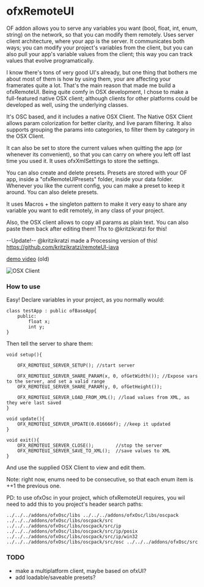 # ofxRemoteUI


OF addon allows you to serve any variables you want (bool, float, int, enum, string) on the network, so that you can modify them remotely. Uses server client architecture, where your app is the server. It communicates both ways; you can modify your project's variables from the client, but you can also pull your app's variable values from the client; this way you can track values that evolve programatically.

I know there's tons of very good UI's already, but one thing that bothers me about most of them is how by using them, your are affecting your framerates quite a lot. That's the main reason that made me build a ofxRemoteUI. Being quite comfy in OSX development, I chose to make a full-featured native OSX client; although clients for other platforms could be developed as well, using the underlying classes.

It's OSC based, and it includes a native OSX Client. The Native OSX Client allows param colorization for better clarity, and live param filtering. It also supports grouping the params into categories, to filter them by category in the OSX Client.

It can also be set to store the current values when quitting the app (or whenever its convenient), so that you can carry on where you left off last time you used it. It uses ofxXmlSettings to store the settings. 

You can also create and delete presets. Presets are stored with your OF app, inside a "ofxRemoteUIPresets" folder, inside your data folder. Whenever you like the current config, you can make a preset to keep it around. You can also delete presets.

It uses Macros + the singleton pattern to make it very easy to share any variable you want to edit remotely, in any class of your project. 

Also, the OSX client allows to copy all params as plain text. You can also paste them back after editing them! Thx to @kritzikratzi for this!

--Update!-- @kritzikratzi made a Processing version of this! https://github.com/kritzikratzi/remoteUI-java

[demo video](http://youtu.be/e6mzo8YavoM) (old)

![OSX Client](http://farm4.staticflickr.com/3721/9062611508_e86273db52_o.png "OSX Client")

### How to use

Easy! Declare variables in your project, as you normally would:

	class testApp : public ofBaseApp{
		public:
			float x;
			int y;
	}

Then tell the server to share them:

	void setup(){	
	
		OFX_REMOTEUI_SERVER_SETUP(); //start server
		
		OFX_REMOTEUI_SERVER_SHARE_PARAM(x, 0, ofGetWidth()); //Expose vars to the server, and set a valid range
		OFX_REMOTEUI_SERVER_SHARE_PARAM(y, 0, ofGetHeight());

		OFX_REMOTEUI_SERVER_LOAD_FROM_XML(); //load values from XML, as they were last saved
	}
	
	void update(){
		OFX_REMOTEUI_SERVER_UPDATE(0.016666f); //keep it updated
	}
	
	void exit(){
		OFX_REMOTEUI_SERVER_CLOSE();		//stop the server
		OFX_REMOTEUI_SERVER_SAVE_TO_XML();	//save values to XML
	}

And use the supplied OSX Client to view and edit them.

Note: right now, enums need to be consecutive, so that each enum item is ++1 the previous one.

PD: to use ofxOsc in your project, which ofxRemoteUI requires, you wil need to add this to you project's header search paths:

    ../../../addons/ofxOsc/libs ../../../addons/ofxOsc/libs/oscpack ../../../addons/ofxOsc/libs/oscpack/src ../../../addons/ofxOsc/libs/oscpack/src/ip ../../../addons/ofxOsc/libs/oscpack/src/ip/posix ../../../addons/ofxOsc/libs/oscpack/src/ip/win32 ../../../addons/ofxOsc/libs/oscpack/src/osc ../../../addons/ofxOsc/src

### TODO

- make a multiplatform client, maybe based on ofxUI?
- add loadable/saveable presets?
